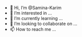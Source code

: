 - 👋 Hi, I’m @Samina-Karim
- 👀 I’m interested in ...
- 🌱 I’m currently learning ...
- 💞️ I’m looking to collaborate on ...
- 📫 How to reach me ...

<!---
Samina-Karim/Samina-Karim is a ✨ special ✨ repository because its `README.md` (this file) appears on your GitHub profile.
You can click the Preview link to take a look at your changes.
--->
